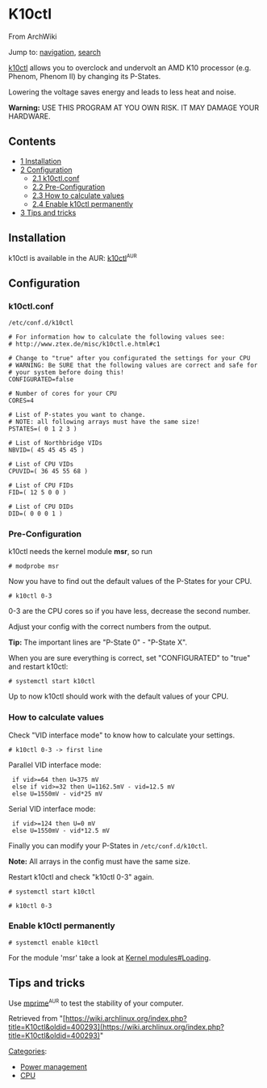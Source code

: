 # K10ctl

From ArchWiki

Jump to: [navigation](#column-one), [search](#searchInput)

[k10ctl](http://www.ztex.de/misc/k10ctl.e.html) allows you to overclock and undervolt an AMD K10 processor (e.g. Phenom, Phenom II) by changing its P-States.

Lowering the voltage saves energy and leads to less heat and noise.

**Warning:** USE THIS PROGRAM AT YOU OWN RISK. IT MAY DAMAGE YOUR HARDWARE.

## Contents

*   [1 Installation](#Installation)
*   [2 Configuration](#Configuration)
    *   [2.1 k10ctl.conf](#k10ctl.conf)
    *   [2.2 Pre-Configuration](#Pre-Configuration)
    *   [2.3 How to calculate values](#How_to_calculate_values)
    *   [2.4 Enable k10ctl permanently](#Enable_k10ctl_permanently)
*   [3 Tips and tricks](#Tips_and_tricks)

## Installation

k10ctl is available in the AUR: [k10ctl](https://aur.archlinux.org/packages/k10ctl/)<sup><small>AUR</small></sup>

## Configuration

### k10ctl.conf

 `/etc/conf.d/k10ctl` 

```
# For information how to calculate the following values see:
# http://www.ztex.de/misc/k10ctl.e.html#c1

# Change to "true" after you configurated the settings for your CPU
# WARNING: Be SURE that the following values are correct and safe for
# your system before doing this!
CONFIGURATED=false

# Number of cores for your CPU
CORES=4

# List of P-states you want to change.
# NOTE: all following arrays must have the same size!
PSTATES=( 0 1 2 3 )

# List of Northbridge VIDs
NBVID=( 45 45 45 45 )

# List of CPU VIDs
CPUVID=( 36 45 55 68 )

# List of CPU FIDs
FID=( 12 5 0 0 )

# List of CPU DIDs
DID=( 0 0 0 1 )

```

### Pre-Configuration

k10ctl needs the kernel module **msr**, so run

```
# modprobe msr

```

Now you have to find out the default values of the P-States for your CPU.

```
# k10ctl 0-3

```

0-3 are the CPU cores so if you have less, decrease the second number.

Adjust your config with the correct numbers from the output.

**Tip:** The important lines are "P-State 0" - "P-State X".

When you are sure everything is correct, set "CONFIGURATED" to "true" and restart k10ctl:

```
# systemctl start k10ctl

```

Up to now k10ctl should work with the default values of your CPU.

### How to calculate values

Check "VID interface mode" to know how to calculate your settings.

```
# k10ctl 0-3 -> first line

```

Parallel VID interface mode:

```
 if vid>=64 then U=375 mV
 else if vid>=32 then U=1162.5mV - vid=12.5 mV
 else U=1550mV - vid*25 mV

```

Serial VID interface mode:

```
 if vid>=124 then U=0 mV
 else U=1550mV - vid*12.5 mV

```

Finally you can modify your P-States in `/etc/conf.d/k10ctl`.

**Note:** All arrays in the config must have the same size.

Restart k10ctl and check "k10ctl 0-3" again.

```
# systemctl start k10ctl

```

```
# k10ctl 0-3

```

### Enable k10ctl permanently

```
# systemctl enable k10ctl

```

For the module 'msr' take a look at [Kernel modules#Loading](/index.php/Kernel_modules#Loading "Kernel modules").

## Tips and tricks

Use [mprime](https://aur.archlinux.org/packages/mprime/)<sup><small>AUR</small></sup> to test the stability of your computer.

Retrieved from "[https://wiki.archlinux.org/index.php?title=K10ctl&oldid=400293](https://wiki.archlinux.org/index.php?title=K10ctl&oldid=400293)"

[Categories](/index.php/Special:Categories "Special:Categories"):

*   [Power management](/index.php/Category:Power_management "Category:Power management")
*   [CPU](/index.php/Category:CPU "Category:CPU")